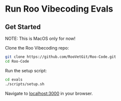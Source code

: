 # Run Roo Vibecoding Evals

## Get Started

NOTE: This is MacOS only for now!

Clone the Roo Vibecoding repo:

```sh
git clone https://github.com/RooVetGit/Roo-Code.git
cd Roo-Code
```

Run the setup script:

```sh
cd evals
./scripts/setup.sh
```

Navigate to [localhost:3000](http://localhost:3000/) in your browser.
